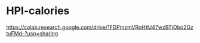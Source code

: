 # HPI-calories
https://colab.research.google.com/drive/1FDPmzmVRqHtfJ47wzBTiObp2GztuFMd-?usp=sharing
